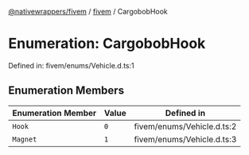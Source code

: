 [@nativewrappers/fivem](../../README.md) / [fivem](../README.md) / CargobobHook

# Enumeration: CargobobHook

Defined in: fivem/enums/Vehicle.d.ts:1

## Enumeration Members

| Enumeration Member | Value | Defined in |
| ------ | ------ | ------ |
| <a id="hook"></a> `Hook` | `0` | fivem/enums/Vehicle.d.ts:2 |
| <a id="magnet"></a> `Magnet` | `1` | fivem/enums/Vehicle.d.ts:3 |
